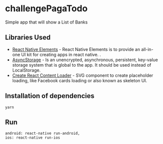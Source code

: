 challengePagaTodo
=================

Simple app that will show a List of Banks

Libraries Used
--------------
* [React Native Elements][0] -  React Native Elements is to provide an all-in-one UI kit for creating apps in react native. .
* [AsyncStorage][1] - Is an unencrypted, asynchronous, persistent, key-value storage system that is global to the app. It should be used instead of LocalStorage.
* [Create React Content Loader][2] - SVG component to create placeholder loading, like Facebook cards loading or also known as skeleton UI.

[0]: https://react-native-elements.github.io/react-native-elements/
[1]: https://reactnative.dev/docs/asyncstorage.html
[2]: https://github.com/danilowoz/react-content-loader#gettingstarted

## Installation of dependencies

```
yarn
```

## Run

```
android: react-native run-android,
ios: react-native run-ios
```
